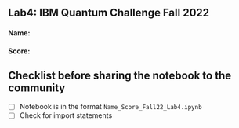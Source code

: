 ## Lab4: IBM Quantum Challenge Fall 2022

#### Name:
#### Score:

## Checklist before sharing the notebook to the community
- [ ] Notebook is in the format `Name_Score_Fall22_Lab4.ipynb`
- [ ] Check for import statements
